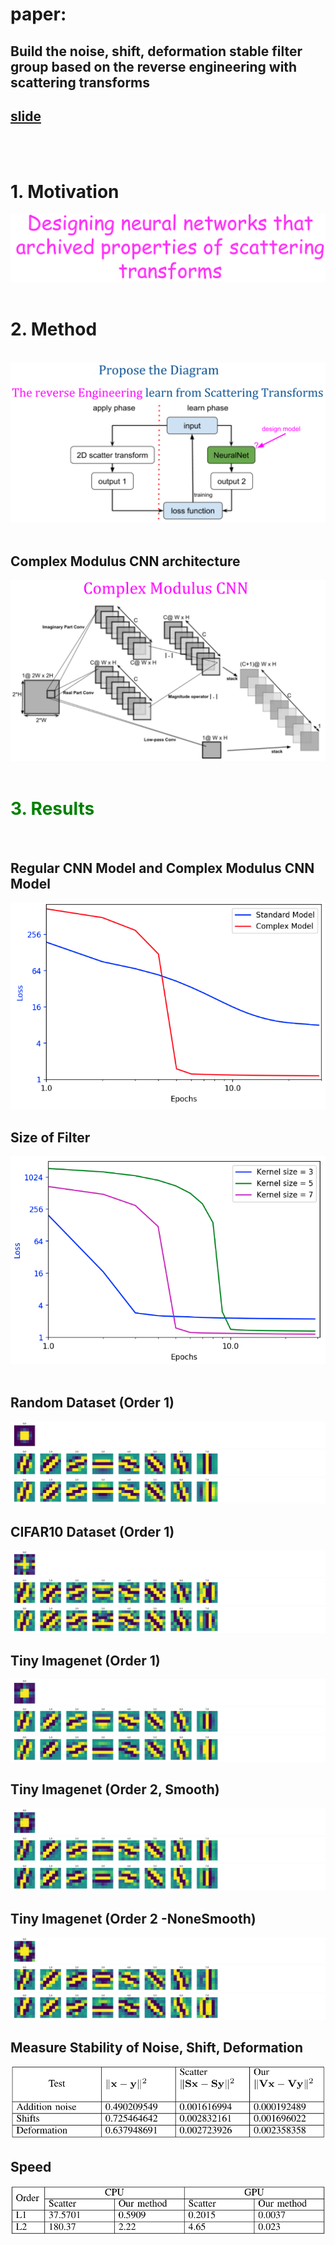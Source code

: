 # paper:
<h2>Build the noise, shift, deformation stable filter group based on the reverse engineering with scattering transforms</h2>
<h2><a href="https://docs.google.com/presentation/d/e/2PACX-1vQx2u1m8VT05y0rpVv1l0akFa_2HxtGkU6O54JayVceKY0TC8MTlp_xe7f2WgfwDZP5nAeVzmeeSt2H/pub?start=false&loop=false&delayms=3000">slide</a></h2>
<br>
<br>

<h1>1. Motivation</h1>
<img src = "https://github.com/ddthuan/paper3/blob/master/image/results/motivation.png" /><br><br>

<h1>2. Method</h1>
<br>
<img src="https://github.com/ddthuan/paper3/blob/master/image/results/propose_diagram.png" /><br><br>

<h2>Complex Modulus CNN architecture</h2>
<img src="https://github.com/ddthuan/paper3/blob/master/image/results/propose_model.png" /><br><br>


<h1 style="color:green">3. Results</h1><br>
<h2>Regular CNN Model and Complex Modulus CNN Model </h2>
<img src="https://github.com/ddthuan/paper3/blob/master/image/results/vsModel.png" /></a><br>

<h2>Size of Filter</h2>
<img src = "https://github.com/ddthuan/paper3/blob/master/image/results/kernelSize.png" /></a><br>
<br>


<h2>Random Dataset (Order 1)</h2>
<a href="https://github.com/ddthuan/paper3/blob/master/test/csv/order1_random_phi.csv"><img src="https://github.com/ddthuan/paper3/blob/master/image/random_phi.png" /></a></br>
<img src="https://github.com/ddthuan/paper3/blob/master/image/random_psi_real.png" /></br>
<img src="https://github.com/ddthuan/paper3/blob/master/image/random_psi_imag.png" /></br>

<h2>CIFAR10 Dataset (Order 1)</h2>
<a href="https://github.com/ddthuan/paper3/blob/master/test/csv/order1_cifar10_phi.csv"><img src="https://github.com/ddthuan/paper3/blob/master/image/cifar_phi.png" /></a></br>
<img src="https://github.com/ddthuan/paper3/blob/master/image/cifar_psi_real.png" /></br>
<img src="https://github.com/ddthuan/paper3/blob/master/image/cifar_psi_imag.png" /></br>

<h2>Tiny Imagenet (Order 1)</h2>
<a href="https://github.com/ddthuan/paper3/blob/master/test/csv/order1_imagenet_phi.csv"><img src="https://github.com/ddthuan/paper3/blob/master/image/restnet_phi.png" /></a></br>
<img src="https://github.com/ddthuan/paper3/blob/master/image/restnet_psi_real.png" /></br>
<img src="https://github.com/ddthuan/paper3/blob/master/image/restnet_psi_imag.png" /></br>

<h2>Tiny Imagenet (Order 2, Smooth)</h2>
<a href="https://github.com/ddthuan/paper3/blob/master/test/csv/order2_imagenet_smooth_phi.csv"><img src="https://github.com/ddthuan/paper3/blob/master/image/order2/imagenet_phi.png" /></a></br>
<img src="https://github.com/ddthuan/paper3/blob/master/image/order2/imagenet_psi_real.png" /></br>
<img src="https://github.com/ddthuan/paper3/blob/master/image/order2/imagenet_psi_imag.png" /></br>

<h2>Tiny Imagenet (Order 2 -NoneSmooth)</h2>
<a href="https://github.com/ddthuan/paper3/blob/master/test/csv/order2_imagenet_nonesmooth_phi.csv"><img src="https://github.com/ddthuan/paper3/blob/master/image/order2/imagenetNone_phi.png" /></a></br>
<img src="https://github.com/ddthuan/paper3/blob/master/image/order2/imagenetNone_psi_real.png" /></br>
<img src="https://github.com/ddthuan/paper3/blob/master/image/order2/imagenetNone_psi_imag.png" /></br>


<h2>Measure Stability of Noise, Shift, Deformation</h2>
<img src="https://github.com/ddthuan/paper3/blob/master/image/results/stability.png" /></br>

<h2>Speed</h2>
<img src = "https://github.com/ddthuan/paper3/blob/master/image/results/speed.png" /><br>

